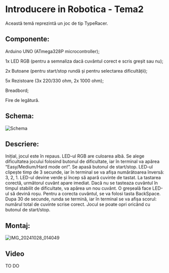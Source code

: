 # Introducere in Robotica - Tema2

Această temă reprezintă un joc de tip TypeRacer.

## Componente:

Arduino UNO (ATmega328P microcontroller);
    
1x LED RGB (pentru a semnaliza dacă cuvântul corect e scris greșit sau nu);
    
2x Butoane (pentru start/stop rundă și pentru selectarea dificultății);
    
5x Rezistoare (3x 220/330 ohm, 2x 1000 ohm);
    
Breadbord;
    
Fire de legătură.

## Schema:

![Schema](https://github.com/user-attachments/assets/03e93894-b0d4-4618-82ab-8f6e429111c2)

## Descriere:

Inițial, jocul este în repaus. LED-ul RGB are culoarea albă. Se alege dificultatea jocului folosind butonul de dificultate, iar în terminal va apărea “Easy/Medium/Hard mode on!”. Se apasă butonul de start/stop. LED-ul clipește timp de 3 secunde, iar în terminal se va afișa numărătoarea înversă: 3, 2, 1. LED-ul devine verde și încep să apară cuvinte de tastat. La tastarea corectă, următorul cuvânt apare imediat. Dacă nu se tasteaza cuvântul în timpul stabilit de dificultate, va apărea un nou cuvânt. O greșeală face LED-ul să devină roșu. Pentru a corecta cuvântul, se va folosi tasta BackSpace. Dupa 30 de secunde, runda se termină, iar în terminal se va afișa scorul: numărul total de cuvinte scrise corect. Jocul se poate opri oricând cu butonul de start/stop. 

## Montaj:

![IMG_20241028_014049](https://github.com/user-attachments/assets/31301d84-be02-424f-8803-637c08c27651)

## Video

TO DO
